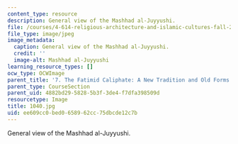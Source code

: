 ```yaml
---
content_type: resource
description: General view of the Mashhad al-Juyyushi.
file: /courses/4-614-religious-architecture-and-islamic-cultures-fall-2002/ee609cc0bed0658962cc75dbcde12c7b_1040.jpg
file_type: image/jpeg
image_metadata:
  caption: General view of the Mashhad al-Juyyushi.
  credit: ''
  image-alt: Mashhad al-Juyyushi
learning_resource_types: []
ocw_type: OCWImage
parent_title: '7. The Fatimid Caliphate: A New Tradition and Old Forms'
parent_type: CourseSection
parent_uid: 4882bd29-5828-5b3f-3de4-f7dfa398509d
resourcetype: Image
title: 1040.jpg
uid: ee609cc0-bed0-6589-62cc-75dbcde12c7b
---
```

General view of the Mashhad al-Juyyushi.

